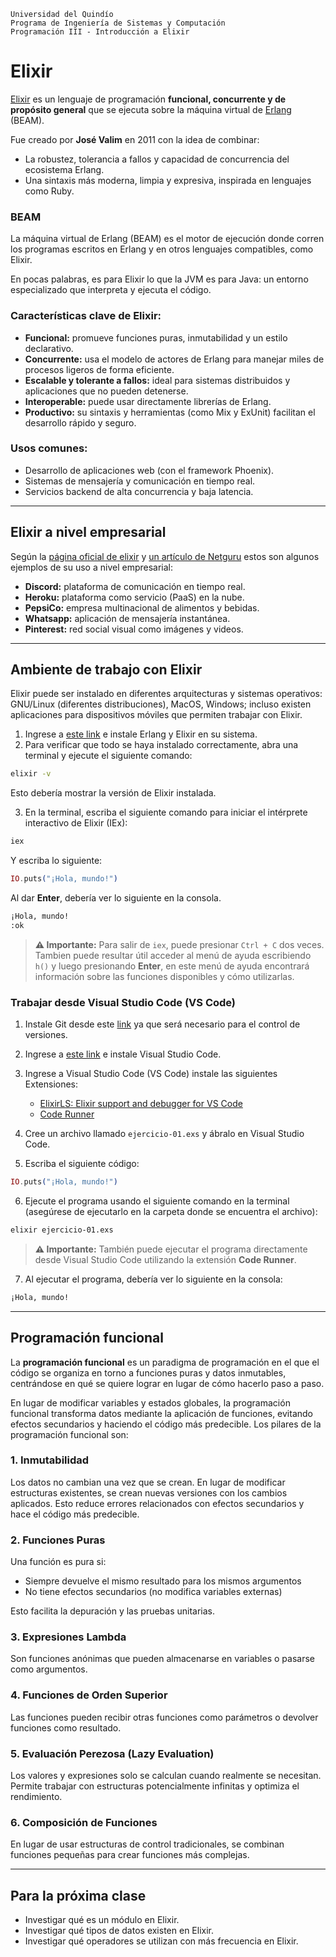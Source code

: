 ```
Universidad del Quindío
Programa de Ingeniería de Sistemas y Computación
Programación III - Introducción a Elixir
```

# Elixir

[Elixir](https://elixir-lang.org) es un lenguaje de programación **funcional, concurrente y de propósito general** que se ejecuta sobre la máquina virtual de [Erlang](https://www.erlang.org) (BEAM).

Fue creado por **José Valim** en 2011 con la idea de combinar:

- La robustez, tolerancia a fallos y capacidad de concurrencia del ecosistema Erlang.
- Una sintaxis más moderna, limpia y expresiva, inspirada en lenguajes como Ruby.

### BEAM

La máquina virtual de Erlang (BEAM) es el motor de ejecución donde corren los programas escritos en Erlang y en otros lenguajes compatibles, como Elixir.

En pocas palabras, es para Elixir lo que la JVM es para Java: un entorno especializado que interpreta y ejecuta el código.

### Características clave de Elixir:

- **Funcional:** promueve funciones puras, inmutabilidad y un estilo declarativo.
- **Concurrente:** usa el modelo de actores de Erlang para manejar miles de procesos ligeros de forma eficiente.
- **Escalable y tolerante a fallos:** ideal para sistemas distribuidos y aplicaciones que no pueden detenerse.
- **Interoperable:** puede usar directamente librerías de Erlang.
- **Productivo:** su sintaxis y herramientas (como Mix y ExUnit) facilitan el desarrollo rápido y seguro.

### Usos comunes:

- Desarrollo de aplicaciones web (con el framework Phoenix).
- Sistemas de mensajería y comunicación en tiempo real.
- Servicios backend de alta concurrencia y baja latencia.

---

## Elixir a nivel empresarial

Según la [página oficial de elixir](https://elixir-lang.org/cases.html) y [un artículo de Netguru](https://www.netguru.com/blog/10-companies-use-elixir) estos son algunos ejemplos de su uso a nivel empresarial:
- **Discord:** plataforma de comunicación en tiempo real.
- **Heroku:** plataforma como servicio (PaaS) en la nube.
- **PepsiCo:** empresa multinacional de alimentos y bebidas.
- **Whatsapp:** aplicación de mensajería instantánea.
- **Pinterest:** red social visual como imágenes y videos.

---

## Ambiente de trabajo con Elixir

Elixir puede ser instalado en diferentes arquitecturas y sistemas operativos: GNU/Linux (diferentes distribuciones), MacOS, Windows; incluso existen aplicaciones para dispositivos móviles que permiten trabajar con Elixir.

1. Ingrese a [este link](https://elixir-lang.org/install.html) e instale Erlang y Elixir en su sistema.
2. Para verificar que todo se haya instalado correctamente, abra una terminal y ejecute el siguiente comando:

```bash
elixir -v
```

Esto debería mostrar la versión de Elixir instalada.

3. En la terminal, escriba el siguiente comando para iniciar el intérprete interactivo de Elixir (IEx):

```bash
iex
```

Y escriba lo siguiente:

```elixir
IO.puts("¡Hola, mundo!")
```

Al dar **Enter**, debería ver lo siguiente en la consola.

```bash
¡Hola, mundo!
:ok
```

>**⚠️ Importante:** Para salir de `iex`, puede presionar `Ctrl + C` dos veces. Tambien puede resultar útil acceder al menú de ayuda escribiendo `h()` y luego presionando **Enter**, en este menú de ayuda encontrará información sobre las funciones disponibles y cómo utilizarlas.

### Trabajar desde Visual Studio Code (VS Code)

1. Instale Git desde este [link](https://git-scm.com/downloads) ya que será necesario para el control de versiones.
2. Ingrese a [este link](https://code.visualstudio.com/Download) e instale Visual Studio Code.
3. Ingrese a Visual Studio Code (VS Code) instale las siguientes Extensiones:
   - [ElixirLS: Elixir support and debugger for VS Code](https://marketplace.visualstudio.com/items?itemName=JakeBecker.elixir-ls)
   - [Code Runner](https://marketplace.visualstudio.com/items?itemName=formulahendry.code-runner)
4. Cree un archivo llamado `ejercicio-01.exs` y ábralo en Visual Studio Code.

5. Escriba el siguiente código:

```elixir
IO.puts("¡Hola, mundo!")
```
6. Ejecute el programa usando el siguiente comando en la terminal (asegúrese de ejecutarlo en la carpeta donde se encuentra el archivo):

```bash
elixir ejercicio-01.exs
```

> **⚠️ Importante:** También puede ejecutar el programa directamente desde Visual Studio Code utilizando la extensión **Code Runner**.

7. Al ejecutar el programa, debería ver lo siguiente en la consola:

```bash
¡Hola, mundo!
```
---

## Programación funcional

La **programación funcional** es un paradigma de programación en el que el código se organiza en torno a funciones puras y datos inmutables, centrándose en qué se quiere lograr en lugar de cómo hacerlo paso a paso.

En lugar de modificar variables y estados globales, la programación funcional transforma datos mediante la aplicación de funciones, evitando efectos secundarios y haciendo el código más predecible. Los pilares de la programación funcional son:

### 1. Inmutabilidad

Los datos no cambian una vez que se crean. En lugar de modificar estructuras existentes, se crean nuevas versiones con los cambios aplicados. Esto reduce errores relacionados con efectos secundarios y hace el código más predecible.

### 2. Funciones Puras

Una función es pura si:

- Siempre devuelve el mismo resultado para los mismos argumentos
- No tiene efectos secundarios (no modifica variables externas)
  
Esto facilita la depuración y las pruebas unitarias.

### 3. Expresiones Lambda

Son funciones anónimas que pueden almacenarse en variables o pasarse como argumentos.

### 4. Funciones de Orden Superior

Las funciones pueden recibir otras funciones como parámetros o devolver funciones como resultado.

### 5. Evaluación Perezosa (Lazy Evaluation)

Los valores y expresiones solo se calculan cuando realmente se necesitan. Permite trabajar con estructuras potencialmente infinitas y optimiza el rendimiento.

### 6. Composición de Funciones

En lugar de usar estructuras de control tradicionales, se combinan funciones pequeñas para crear funciones más complejas.

---

## Para la próxima clase
- Investigar qué es un módulo en Elixir.
- Investigar qué tipos de datos existen en Elixir.
- Investigar qué operadores se utilizan con más frecuencia en Elixir.